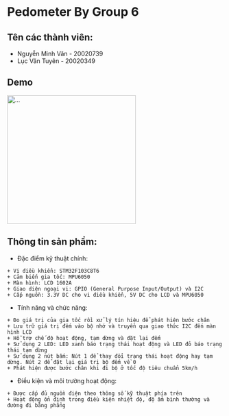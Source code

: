 # Pedometer By Group 6
## Tên các thành viên:
- Nguyễn Minh Văn - 20020739
- Lục Văn Tuyên - 20020349
## Demo
<img src="https://github.com/MinhVanK22/Pedometer/assets/108819897/e62d9085-6a84-4b3b-85e4-f33dbc3df10e" alt="..." width="300" />

## Thông tin sản phẩm:
- Đặc điểm kỹ thuật chính:
```
+ Vi điều khiển: STM32F103C8T6
+ Cảm biến gia tốc: MPU6050
+ Màn hình: LCD 1602A
+ Giao diện ngoại vi: GPIO (General Purpose Input/Output) và I2C
+ Cấp nguồn: 3.3V DC cho vi điều khiển, 5V DC cho LCD và MPU6050
```

- Tính năng và chức năng:
```
+ Đo giá trị của gia tốc rồi xử lý tín hiệu để phát hiện bước chân
+ Lưu trữ giá trị đếm vào bộ nhớ và truyền qua giao thức I2C đến màn hình LCD
+ Hỗ trợ chế độ hoạt động, tạm dừng và đặt lại đếm
+ Sử dụng 2 LED: LED xanh báo trạng thái hoạt động và LED đỏ báo trạng thái tạm dừng
+ Sử dụng 2 nút bấm: Nút 1 để thay đổi trạng thái hoạt động hay tạm dừng. Nút 2 để đặt lại giá trị bộ đếm về 0
+ Phát hiện được bước chân khi đi bộ ở tốc độ tiêu chuẩn 5km/h
```

- Điều kiện và môi trường hoạt động:
```
+ Được cấp đủ nguồn điện theo thông số kỹ thuật phía trên
+ Hoạt động ổn định trong điều kiện nhiệt độ, độ ẩm bình thường và đường đi bằng phẳng
```

